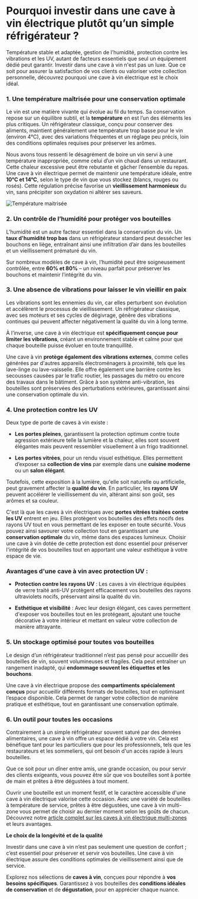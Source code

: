 # Pourquoi investir dans une cave à vin électrique plutôt qu’un simple réfrigérateur ?

Température stable et adaptée, gestion de l’humidité, protection contre les vibrations et les UV, autant de facteurs essentiels que seul un équipement dédié peut garantir. Investir dans une cave à vin n'est pas un luxe. Que ce soit pour assurer la satisfaction de vos clients ou valoriser votre collection personnelle, découvrez pourquoi une cave à vin électrique est le choix idéal.


### **1. Une température maîtrisée pour une conservation optimale**

Le vin est une matière vivante qui évolue au fil du temps. Sa conservation repose sur un équilibre subtil, et la **température** en est l’un des éléments les plus critiques. Un réfrigérateur classique, conçu pour conserver des aliments, maintient généralement une température trop basse pour le vin (environ 4°C), avec des variations fréquentes et un réglage peu précis, loin des conditions optimales requises pour préserver les arômes.

Nous avons tous ressenti le désagrément de boire un vin servi à une température inappropriée, comme celui d’un vin chaud dans un restaurant. Cette chaleur excessive peut être rebutante et gâcher l’ensemble du repas. Une cave à vin électrique permet de maintenir une température idéale, entre **10°C et 14°C**, selon le type de vin que vous stockez (blancs, rouges ou rosés). Cette régulation précise favorise un **vieillissement harmonieux** du vin, sans précipiter son oxydation ni altérer ses saveurs.

![Température maitrisée](https://divinitoshopweb.s3.eu-north-1.amazonaws.com/1.1thumnail.png?X-Amz-Algorithm=AWS4-HMAC-SHA256&X-Amz-Content-Sha256=UNSIGNED-PAYLOAD&X-Amz-Credential=ASIASBGQLPPFFP3ACOS4%2F20250401%2Feu-north-1%2Fs3%2Faws4_request&X-Amz-Date=20250401T060549Z&X-Amz-Expires=300&X-Amz-Security-Token=IQoJb3JpZ2luX2VjEE4aCmV1LW5vcnRoLTEiRzBFAiEAhuC6tUdugYasu%2F3wA7sqY1H%2Bj0n9Chnel3WVyAa2x6gCIFEZJRVamNDChKPhlsBSIrih9Y24jHt9lXatAznn86ZlKvUCCLf%2F%2F%2F%2F%2F%2F%2F%2F%2F%2FwEQABoMMTQwMDIzMzk3MzIyIgzW338%2Bd8p0Rm%2BuiX0qyQIFL6lihOU1qi8Zv3%2FImvymcg3n0atS9LnVBpe2fgmbHv6uOEaZDYVHc7%2Bx%2F9iOO6diDEXLAZFtYF10%2BKnUyGPClFGvWRfuFce6ickK9EOfYJhX5bO0hZPJz%2BCPj95iIPJ8qwHlJsX7WSDSMOA8eiJYFd1Gg2RH4p9zB6OCbSFGoyehaD6%2F%2FwMS7Mbhsz5TK%2B%2Bxooty1WoR%2BbRRFfkspit%2BhIymet6iBUUKD6oQSRUM6JPDCp%2FOFpDxcPNSsrebL17NkqykuLu3RNaSBkMlIPkDnHkRougK9qH1OsQpdikwgTygMfJ42C0ZGoB2jtDXTWU5uuB5YGY7QhU9OmbJnAUdM%2BFWYDeD3rdvFeJLablZRMbYe9ricS7FI8x%2Fg0RL%2BKYhniuEZlML0NX%2FAMpCSDclB3UOczofngq8DkOXFPDLm%2Bl47u1AdRJYQTDrgq6%2FBjqzApWEzEV%2FR22N1npDronrotULKaMGSqGS%2F7VVYRJXvK4aDeKt4KVxfMxa6GODUJWlG8ZB5VKWDdebTiW18LN1j5kKR%2Bf7BtJ7atnDxQFC%2Fpr%2FD4US3ciKtZtjYGVG8pJKpLNRoWmKZsUzLU2FcRLVRON3TxkUv5bIYq21sG0HFpSl1rDwjoeo0ZlQDBTBXviVYL2e%2FUKmwYd2lLhtovlFkS9J9j8R4ULHBjr7Q8bWXJazbueycvK8aWTMGRy86tcv79lGlaFzY%2FKs01CfLZNfzCiI%2F9evZPK25ZH14e2RusmajpaFXeRxYgtsHivx%2BPHCFaqIiUjvNzVxEFLCKpnKMY67RKDCjJxTfwZCZhlI0Qwcpy8OkzdFhVAuowxKdJCVrTz8U6imuf60l%2FgGxCzhqRVtSZc%3D&X-Amz-Signature=40025c97d9fa0e88c73de32fb830efc7634015559098020dbcb51f0595608600&X-Amz-SignedHeaders=host&response-content-disposition=inline)

### **2. Un contrôle de l’humidité pour protéger vos bouteilles**

L’humidité est un autre facteur essentiel dans la conservation du vin. Un **taux d'humidité trop bas** dans un réfrigérateur standard peut dessécher les bouchons en liège, entraînant ainsi une infiltration d’air dans les bouteilles et un vieillissement prématuré du vin.

Sur nombreux modèles de cave à vin, l’humidité peut être soigneusement contrôlée, entre **60% et 80%** – un niveau parfait pour préserver les bouchons et maintenir l’intégrité du vin.


### **3. Une absence de vibrations pour laisser le vin vieillir en paix**

Les vibrations sont les ennemies du vin, car elles perturbent son évolution et accélèrent le processus de vieillissement. Un réfrigérateur classique, avec ses moteurs et ses cycles de dégivrage, génère des vibrations continues qui peuvent affecter négativement la qualité du vin à long terme.

À l’inverse, une cave à vin électrique est **spécifiquement conçue pour limiter les vibrations**, créant un environnement stable et calme pour que chaque bouteille puisse évoluer en toute tranquillité.

Une cave à vin **protège également des vibrations externes**, comme celles générées par d'autres appareils électroménagers à proximité, tels que les lave-linge ou lave-vaisselle. Elle offre également une barrière contre les secousses causées par le trafic routier, les passages du métro ou encore des travaux dans le bâtiment. Grâce à son système anti-vibration, les bouteilles sont préservées des perturbations extérieures, garantissant ainsi une conservation optimale du vin.


### **4. Une protection contre les UV**

Deux type de porte de caves à vin existe : 

- **Les portes pleines**, garantissent la protection optimum contre toute agression extérieure telle la lumière et la chaleur, elles sont souvent élégantes mais peuvent ressembler visuellement à un frigo traditionnel.

- **Les portes vitrées**, pour un rendu visuel esthétique. Elles permettent d’exposer sa **collection de vins** par exemple dans une **cuisine moderne** ou un **salon élégant**.

Toutefois, cette exposition à la lumière, qu'elle soit naturelle ou artificielle, peut gravement affecter la **qualité du vin**. En particulier, les **rayons UV** peuvent accélérer le vieillissement du vin, altérant ainsi son goût, ses arômes et sa couleur.

C'est là que les caves à vin électriques avec **portes vitrées traitées contre les UV** entrent en jeu. Elles protègent vos bouteilles des effets nocifs des rayons UV tout en vous permettant de les exposer en toute sécurité. Vous pouvez ainsi savourer votre collection tout en garantissant une **conservation optimale** du vin, même dans des espaces lumineux. Choisir une cave à vin dotée de cette protection est donc essentiel pour préserver l'intégrité de vos bouteilles tout en apportant une valeur esthétique à votre espace de vie.


### **Avantages d'une cave à vin avec protection UV :**

- **Protection contre les rayons UV** : Les caves à vin électrique équipées de verre traité anti-UV protègent efficacement vos bouteilles des rayons ultraviolets nocifs, préservant ainsi la qualité du vin.

- **Esthétique et visibilité** : Avec leur design élégant, ces caves permettent d'exposer vos bouteilles tout en les protégeant, ajoutant une touche décorative à votre intérieur et mettant en valeur votre collection de manière attrayante.


### **5. Un stockage optimisé pour toutes vos bouteilles**

Le design d’un réfrigérateur traditionnel n’est pas pensé pour accueillir des bouteilles de vin, souvent volumineuses et fragiles. Cela peut entraîner un rangement inadapté, qui **endommage souvent les étiquettes et les bouchons**.

Une cave à vin électrique propose des **compartiments spécialement conçus** pour accueillir différents formats de bouteilles, tout en optimisant l’espace disponible. Cela permet de ranger votre collection de manière pratique et esthétique, tout en garantissant une conservation optimale.


### **6. Un outil pour toutes les occasions**

Contrairement à un simple réfrigérateur souvent saturé par des denrées alimentaires, une cave à vin offre un espace dédié à votre vin. Cela est bénéfique tant pour les particuliers que pour les professionnels, tels que les restaurateurs et les sommeliers, qui ont besoin d'un accès rapide à leurs bouteilles.

Que ce soit pour un dîner entre amis, une grande occasion, ou pour servir des clients exigeants, vous pouvez être sûr que vos bouteilles sont à portée de main et prêtes à être dégustées à tout moment.

Ouvrir une bouteille est un moment festif, et le caractère accessible d'une cave à vin électrique valorise cette occasion. Avec une variété de bouteilles à température de service, prêtes à être dégustées, une cave à vin multi-zone vous permet de choisir au dernier moment selon les goûts de chacun. Découvrez notre [article complet sur les caves à vin électrique multi-zones](https://docs.google.com/document/d/1tH1OX3gmAPlIRPjGmRBXZZ0Erg6FRKHU6NvATTk8NL4/edit?tab=t.0) et leurs avantages.

**Le choix de la longévité et de la qualité**

Investir dans une cave à vin n’est pas seulement une question de confort ; c’est essentiel pour préserver et servir vos bouteilles. Une cave à vin électrique assure des conditions optimales de vieillissement ainsi que de service.

Explorez nos sélections de **caves à vin**, conçues pour répondre à **vos besoins spécifiques**. Garantissez à vos bouteilles des **conditions idéales de conservation** et de **dégustation**, pour en apprécier chaque nuance.

